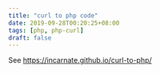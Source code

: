 ```yaml
---
title: "curl to php code"
date: 2019-09-28T00:20:25+08:00
tags: [php, php-curl]
draft: false
---
```


See https://incarnate.github.io/curl-to-php/
